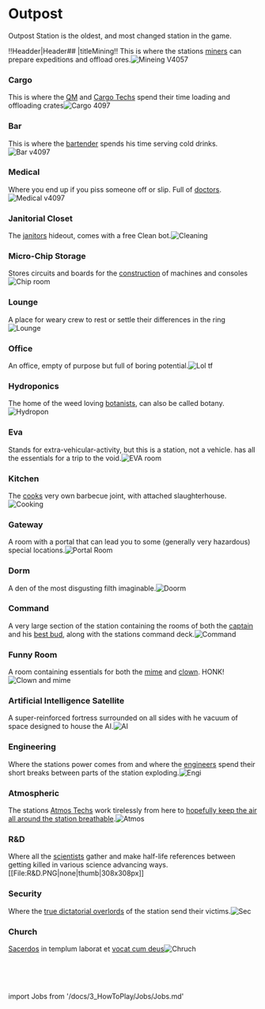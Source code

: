 # Outpost
 Outpost Station is the oldest, and most changed station in the game.


!!Headder|Header## |titleMining!!
This is where the stations [miners](\3_HowToPlay\Jobs\Cargo_roles\Shaft-Miner.md) can prepare expeditions and offload ores.![Mineing V4057](\img\No_image.png)




### Cargo
This is where the [QM](\3_HowToPlay\Jobs\Cargo_roles\Quartermaster.md) and [Cargo Techs](\3_HowToPlay\Jobs\Cargo_roles\Cargo-Technician.md) spend their time loading and offloading crates![Cargo 4097](\img\No_image.png)
### Bar
This is where the [bartender](\3_HowToPlay\Jobs\Service_roles\Bartender.md) spends his time serving cold drinks.
![Bar v4097](\img\No_image.png)


### Medical
Where you end up if you piss someone off or slip. Full of [doctors](\3_HowToPlay\Jobs\Medical_roles\Medical-Doctor.md).![Medical v4097](\img\No_image.png)


### Janitorial Closet
The [janitors](\3_HowToPlay\Jobs\Service_roles\Janitor.md) hideout, comes with a free Clean bot.![Cleaning](\img\No_image.png)


### Micro-Chip Storage
Stores circuits and boards for the [construction](\3_HowToPlay\Guides\Engineering_guides\Construction.md) of machines and consoles![Chip room](\img\No_image.png)



### Lounge
A place for weary crew to rest or settle their differences in the ring![Lounge](\img\No_image.png)



### Office
An office, empty of purpose but full of boring potential.![Lol tf](\img\No_image.png)
### Hydroponics
The home of the weed loving [botanists](\3_HowToPlay\Jobs\Service_roles\Botanist.md), can also be called botany.![Hydropon](\img\No_image.png)

### Eva
Stands for extra-vehicular-activity, but this is a station, not a vehicle. has all the essentials for a trip to the void.![EVA room](\img\No_image.png)
### Kitchen
The [cooks](\3_HowToPlay\Jobs\Service_roles\Cook.md) very own barbecue joint, with attached slaughterhouse.![Cooking](\img\No_image.png)
### Gateway
A room with a portal that can lead you to some (generally very hazardous) special locations.![Portal Room](\img\No_image.png)
### Dorm
A den of the most disgusting filth imaginable.![Doorm](\img\No_image.png)
### Command
A very large section of the station containing the rooms of both the [captain](\3_HowToPlay\Jobs\Command_roles\Captain.md) and his [best bud](\3_HowToPlay\Jobs\Command_roles\Head-of-Personnel.md), along with the stations command deck.![Command](\img\Command.png)
### Funny Room
A room containing essentials for both the [mime](\3_HowToPlay\Jobs\Civilian_roles\Entertainment_Roles\Mime.md) and [clown](\3_HowToPlay\Jobs\Civilian_roles\Entertainment_Roles\Clown.md). HONK!![Clown and mime](\img\No_image.png)
### Artificial Intelligence Satellite
A super-reinforced fortress surrounded on all sides with he vacuum of space designed to house the AI.![AI](\img\No_image.png)
### Engineering
Where the stations power comes from and where the [engineers](\3_HowToPlay\Jobs\Engineering_roles\Engineer.md) spend their short breaks between parts of the station exploding.![Engi](\img\No_image.png)
### Atmospheric
The stations [Atmos Techs](\3_HowToPlay\Jobs\Engineering_roles\Atmospherics-Technician.md) work tirelessly from here to [hopefully keep the air all around the station breathable](\4_Univers\Other\Jokes\So-close-to-impossible-that-it-might-as-well-not-even-exist.md).![Atmos](\img\Atmos.png)
### R&D
Where all the [scientists](\3_HowToPlay\Jobs\Science_roles\Scientist.md) gather and make half-life references between getting killed in various science advancing ways.[[File:R&D.PNG|none|thumb|308x308px]]
### Security
Where the [true dictatorial overlords](\3_HowToPlay\Jobs\Security_roles\Security-Officer.md) of the station send their victims.![Sec](\img\Sec.png)
### Church
[Sacerdos](\3_HowToPlay\Jobs\Civilian_roles\Entertainment_Roles\Chaplain.md) in templum laborat et [vocat cum deus](\4_Univers\Other\Jokes\So-close-to-impossible-that-it-might-as-well-not-even-exist.md)![Chruch](\img\Chruch.png)



  <br/>
<br/>
<br/>

import Jobs from '/docs/3_HowToPlay/Jobs/Jobs.md'

<Jobs />

